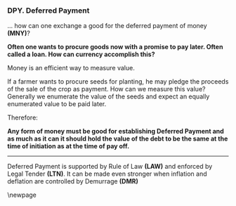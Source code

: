
### DPY. Deferred Payment

... how can one exchange a good for the deferred payment of money **(MNY)**?


**Often one wants to procure goods now with a promise to pay later.  Often called a loan.  How can currency accomplish this?**

Money is an efficient way to measure value.

If a farmer wants to procure seeds for planting, he may pledge the proceeds of the sale of the crop as payment.  How can we measure this value? Generally we enumerate the value of the seeds and expect an equally enumerated value to be paid later.

Therefore:

**Any form of money must be good for establishing Deferred Payment and as much as it can it should hold the value of the debt to be the same at the time of initiation as at the time of pay off.**

----------

Deferred Payment  is supported by  Rule of Law **(LAW)** and enforced by Legal Tender **(LTN)**. It can be made even stronger when inflation and deflation are controlled by Demurrage **(DMR)**

\newpage
